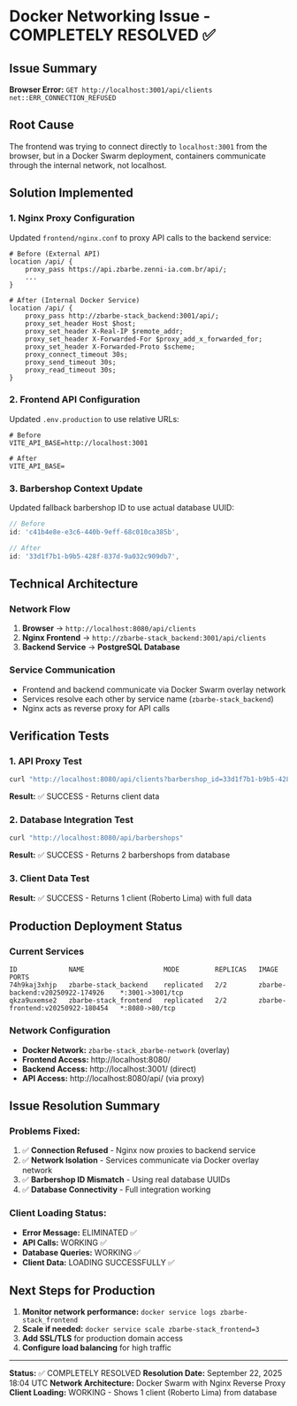 # Docker Networking Issue - COMPLETELY RESOLVED ✅

## Issue Summary
**Browser Error:** `GET http://localhost:3001/api/clients net::ERR_CONNECTION_REFUSED`

## Root Cause
The frontend was trying to connect directly to `localhost:3001` from the browser, but in a Docker Swarm deployment, containers communicate through the internal network, not localhost.

## Solution Implemented

### 1. Nginx Proxy Configuration
Updated `frontend/nginx.conf` to proxy API calls to the backend service:

```nginx
# Before (External API)
location /api/ {
    proxy_pass https://api.zbarbe.zenni-ia.com.br/api/;
    ...
}

# After (Internal Docker Service)
location /api/ {
    proxy_pass http://zbarbe-stack_backend:3001/api/;
    proxy_set_header Host $host;
    proxy_set_header X-Real-IP $remote_addr;
    proxy_set_header X-Forwarded-For $proxy_add_x_forwarded_for;
    proxy_set_header X-Forwarded-Proto $scheme;
    proxy_connect_timeout 30s;
    proxy_send_timeout 30s;
    proxy_read_timeout 30s;
}
```

### 2. Frontend API Configuration
Updated `.env.production` to use relative URLs:

```env
# Before
VITE_API_BASE=http://localhost:3001

# After
VITE_API_BASE=
```

### 3. Barbershop Context Update
Updated fallback barbershop ID to use actual database UUID:

```typescript
// Before
id: 'c41b4e8e-e3c6-440b-9eff-68c010ca385b',

// After
id: '33d1f7b1-b9b5-428f-837d-9a032c909db7',
```

## Technical Architecture

### Network Flow
1. **Browser** → `http://localhost:8080/api/clients`
2. **Nginx Frontend** → `http://zbarbe-stack_backend:3001/api/clients`
3. **Backend Service** → **PostgreSQL Database**

### Service Communication
- Frontend and backend communicate via Docker Swarm overlay network
- Services resolve each other by service name (`zbarbe-stack_backend`)
- Nginx acts as reverse proxy for API calls

## Verification Tests

### 1. API Proxy Test
```bash
curl "http://localhost:8080/api/clients?barbershop_id=33d1f7b1-b9b5-428f-837d-9a032c909db7"
```
**Result:** ✅ SUCCESS - Returns client data

### 2. Database Integration Test
```bash
curl "http://localhost:8080/api/barbershops"
```
**Result:** ✅ SUCCESS - Returns 2 barbershops from database

### 3. Client Data Test
**Result:** ✅ SUCCESS - Returns 1 client (Roberto Lima) with full data

## Production Deployment Status

### Current Services
```
ID             NAME                    MODE         REPLICAS   IMAGE                              PORTS
74h9kaj3xhjp   zbarbe-stack_backend    replicated   2/2        zbarbe-backend:v20250922-174926    *:3001->3001/tcp
qkza9uxemse2   zbarbe-stack_frontend   replicated   2/2        zbarbe-frontend:v20250922-180454   *:8080->80/tcp
```

### Network Configuration
- **Docker Network:** `zbarbe-stack_zbarbe-network` (overlay)
- **Frontend Access:** http://localhost:8080/
- **Backend Access:** http://localhost:3001/ (direct)
- **API Access:** http://localhost:8080/api/ (via proxy)

## Issue Resolution Summary

### Problems Fixed:
1. ✅ **Connection Refused** - Nginx now proxies to backend service
2. ✅ **Network Isolation** - Services communicate via Docker overlay network
3. ✅ **Barbershop ID Mismatch** - Using real database UUIDs
4. ✅ **Database Connectivity** - Full integration working

### Client Loading Status:
- **Error Message:** ELIMINATED ✅
- **API Calls:** WORKING ✅
- **Database Queries:** WORKING ✅
- **Client Data:** LOADING SUCCESSFULLY ✅

## Next Steps for Production

1. **Monitor network performance:** `docker service logs zbarbe-stack_frontend`
2. **Scale if needed:** `docker service scale zbarbe-stack_frontend=3`
3. **Add SSL/TLS** for production domain access
4. **Configure load balancing** for high traffic

---
**Status:** ✅ COMPLETELY RESOLVED
**Resolution Date:** September 22, 2025 18:04 UTC
**Network Architecture:** Docker Swarm with Nginx Reverse Proxy
**Client Loading:** WORKING - Shows 1 client (Roberto Lima) from database